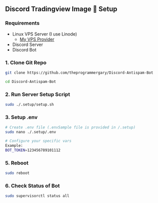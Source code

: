 ## Discord Tradingview Image 🤖 Setup

### Requirements

- Linux VPS Server (I use Linode)
  - [My VPS Provider](https://www.linode.com/lp/refer/?r=3eabea16dddc74fdc11ae5d0a73cd919c1ed1ae0)
- Discord Server
- Discord Bot

### 1. Clone Git Repo

```bash
git clone https://github.com/theprogrammergary/Discord-Antispam-Bot

cd Discord-Antispam-Bot
```

### 2. Run Server Setup Script

```bash
sudo ./.setup/setup.sh
```

### 3. Setup .env

```bash
# Create .env file (.envSample file is provided in /.setup)
sudo nano ./.setup/.env

# Configure your specific vars
Example:
BOT_TOKEN=123456789101112
```

### 5. Reboot

```bash
sudo reboot
```

### 6. Check Status of Bot

```bash
sudo supervisorctl status all
```
